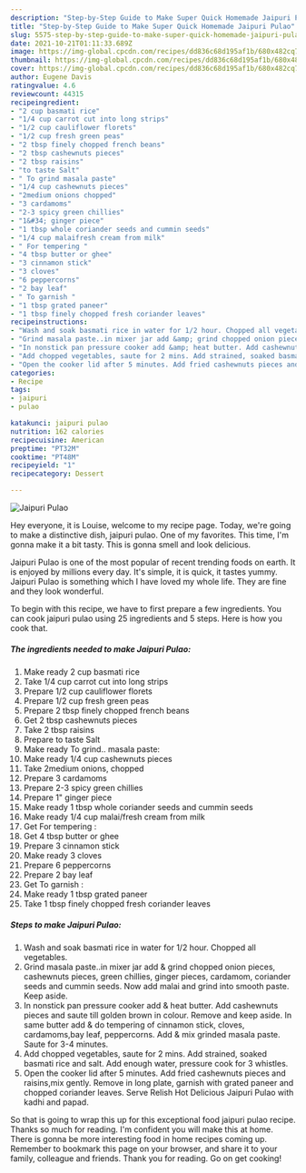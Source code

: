 ```yaml
---
description: "Step-by-Step Guide to Make Super Quick Homemade Jaipuri Pulao"
title: "Step-by-Step Guide to Make Super Quick Homemade Jaipuri Pulao"
slug: 5575-step-by-step-guide-to-make-super-quick-homemade-jaipuri-pulao
date: 2021-10-21T01:11:33.689Z
image: https://img-global.cpcdn.com/recipes/dd836c68d195af1b/680x482cq70/jaipuri-pulao-recipe-main-photo.jpg
thumbnail: https://img-global.cpcdn.com/recipes/dd836c68d195af1b/680x482cq70/jaipuri-pulao-recipe-main-photo.jpg
cover: https://img-global.cpcdn.com/recipes/dd836c68d195af1b/680x482cq70/jaipuri-pulao-recipe-main-photo.jpg
author: Eugene Davis
ratingvalue: 4.6
reviewcount: 44315
recipeingredient:
- "2 cup basmati rice"
- "1/4 cup carrot cut into long strips"
- "1/2 cup cauliflower florets"
- "1/2 cup fresh green peas"
- "2 tbsp finely chopped french beans"
- "2 tbsp cashewnuts pieces"
- "2 tbsp raisins"
- "to taste Salt"
- " To grind masala paste"
- "1/4 cup cashewnuts pieces"
- "2medium onions chopped"
- "3 cardamoms"
- "2-3 spicy green chillies"
- "1&#34; ginger piece"
- "1 tbsp whole coriander seeds and cummin seeds"
- "1/4 cup malaifresh cream from milk"
- " For tempering "
- "4 tbsp butter or ghee"
- "3 cinnamon stick"
- "3 cloves"
- "6 peppercorns"
- "2 bay leaf"
- " To garnish "
- "1 tbsp grated paneer"
- "1 tbsp finely chopped fresh coriander leaves"
recipeinstructions:
- "Wash and soak basmati rice in water for 1/2 hour. Chopped all vegetables."
- "Grind masala paste..in mixer jar add &amp; grind chopped onion pieces, cashewnuts pieces, green chillies, ginger pieces, cardamom, coriander seeds and cummin seeds. Now add malai and grind into smooth paste. Keep aside."
- "In nonstick pan pressure cooker add &amp; heat butter. Add cashewnuts pieces and saute till golden brown in colour. Remove and keep aside. In same butter add &amp; do tempering of cinnamon stick, cloves, cardamoms,bay leaf, peppercorns. Add &amp; mix grinded masala paste. Saute for 3-4 minutes."
- "Add chopped vegetables, saute for 2 mins. Add strained, soaked basmati rice and salt. Add enough water, pressure cook for 3 whistles."
- "Open the cooker lid after 5 minutes. Add fried cashewnuts pieces and raisins,mix gently. Remove in long plate, garnish with grated paneer and chopped coriander leaves. Serve Relish Hot Delicious Jaipuri Pulao with kadhi and papad."
categories:
- Recipe
tags:
- jaipuri
- pulao

katakunci: jaipuri pulao 
nutrition: 162 calories
recipecuisine: American
preptime: "PT32M"
cooktime: "PT48M"
recipeyield: "1"
recipecategory: Dessert

---
```



![Jaipuri Pulao](https://img-global.cpcdn.com/recipes/dd836c68d195af1b/680x482cq70/jaipuri-pulao-recipe-main-photo.jpg)

Hey everyone, it is Louise, welcome to my recipe page. Today, we're going to make a distinctive dish, jaipuri pulao. One of my favorites. This time, I'm gonna make it a bit tasty. This is gonna smell and look delicious.

Jaipuri Pulao is one of the most popular of recent trending foods on earth. It is enjoyed by millions every day. It's simple, it is quick, it tastes yummy. Jaipuri Pulao is something which I have loved my whole life. They are fine and they look wonderful.




To begin with this recipe, we have to first prepare a few ingredients. You can cook jaipuri pulao using 25 ingredients and 5 steps. Here is how you cook that.

<!--inarticleads1-->

##### The ingredients needed to make Jaipuri Pulao:

1. Make ready 2 cup basmati rice
1. Take 1/4 cup carrot cut into long strips
1. Prepare 1/2 cup cauliflower florets
1. Prepare 1/2 cup fresh green peas
1. Prepare 2 tbsp finely chopped french beans
1. Get 2 tbsp cashewnuts pieces
1. Take 2 tbsp raisins
1. Prepare to taste Salt
1. Make ready  To grind.. masala paste:
1. Make ready 1/4 cup cashewnuts pieces
1. Take 2medium onions, chopped
1. Prepare 3 cardamoms
1. Prepare 2-3 spicy green chillies
1. Prepare 1&#34; ginger piece
1. Make ready 1 tbsp whole coriander seeds and cummin seeds
1. Make ready 1/4 cup malai/fresh cream from milk
1. Get  For tempering :
1. Get 4 tbsp butter or ghee
1. Prepare 3 cinnamon stick
1. Make ready 3 cloves
1. Prepare 6 peppercorns
1. Prepare 2 bay leaf
1. Get  To garnish :
1. Make ready 1 tbsp grated paneer
1. Take 1 tbsp finely chopped fresh coriander leaves




<!--inarticleads2-->

##### Steps to make Jaipuri Pulao:

1. Wash and soak basmati rice in water for 1/2 hour. Chopped all vegetables.
1. Grind masala paste..in mixer jar add &amp; grind chopped onion pieces, cashewnuts pieces, green chillies, ginger pieces, cardamom, coriander seeds and cummin seeds. Now add malai and grind into smooth paste. Keep aside.
1. In nonstick pan pressure cooker add &amp; heat butter. Add cashewnuts pieces and saute till golden brown in colour. Remove and keep aside. In same butter add &amp; do tempering of cinnamon stick, cloves, cardamoms,bay leaf, peppercorns. Add &amp; mix grinded masala paste. Saute for 3-4 minutes.
1. Add chopped vegetables, saute for 2 mins. Add strained, soaked basmati rice and salt. Add enough water, pressure cook for 3 whistles.
1. Open the cooker lid after 5 minutes. Add fried cashewnuts pieces and raisins,mix gently. Remove in long plate, garnish with grated paneer and chopped coriander leaves. Serve Relish Hot Delicious Jaipuri Pulao with kadhi and papad.




So that is going to wrap this up for this exceptional food jaipuri pulao recipe. Thanks so much for reading. I'm confident you will make this at home. There is gonna be more interesting food in home recipes coming up. Remember to bookmark this page on your browser, and share it to your family, colleague and friends. Thank you for reading. Go on get cooking!
